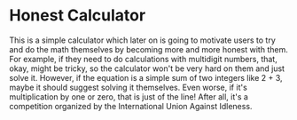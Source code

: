 # Honest Calculator
This is a simple calculator which later on is going to motivate users to try and do the math themselves by becoming more and more honest with them. 
For example, if they need to do calculations with multidigit numbers, that, okay, might be tricky, so the calculator won't be very hard on them and just solve it. 
However, if the equation is a simple sum of two integers like 2 + 3, maybe it should suggest solving it themselves. 
Even worse, if it's multiplication by one or zero, that is just of the line! After all, it's a competition organized by the International Union Against Idleness.
